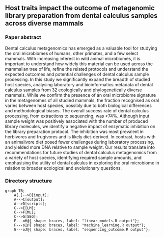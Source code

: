 ## Host traits impact the outcome of metagenomic library preparation from dental calculus samples across diverse mammals

### Paper abstract
Dental calculus metagenomics has emerged as a valuable tool for studying the oral microbiomes of humans, other primates, and a few select mammals. With increasing interest in wild animal microbiomes, it is important to understand how widely this material can be used across the mammalian tree of life, refine the related protocols and understand the expected outcomes and potential challenges of dental calculus sample processing. In this study we significantly expand the breadth of studied host species, analysing laboratory and bioinformatics metadata of dental calculus samples from 32 ecologically and phylogenetically diverse mammals. While we confirm the presence of an oral microbiome signature in the metagenomes of all studied mammals, the fraction recognised as oral varies between host species, possibly due to both biological differences and methodological biases. The overall success rate of dental calculus processing, from extractions to sequencing, was >74%. Although input sample weight was positively associated with the number of produced library molecules, we identify a negative impact of enzymatic inhibition on the library preparation protocol. The inhibition was most prevalent in herbivores and frugivores and is likely diet-derived. In contrast, hosts with an animalivore diet posed fewer challenges during laboratory processing, and yielded more DNA relative to sample weight. Our results translate into recommendations for future studies of dental calculus metagenomics from a variety of host species, identifying required sample amounts, and emphasising the utility of dental calculus in exploring the oral microbiome in relation to broader ecological and evolutionary questions.

### Directory structure
```mermaid
graph TB;
    A[.]-->B[input];
    A-->C[output];
    A-->D[scripts];
    C-->E[LM];
    C-->F[ML];
    C-->G[SEQ];
    E---oH@{ shape: braces, label: "linear_models.R output"};
    F---oI@{ shape: braces, label: "machine_learning.R output"};
    G---oJ@{ shape: braces, label: "sequencing_outcome.R output"};
```
